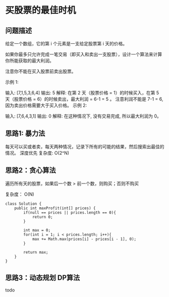 # 买股票的最佳时机

## 问题描述
给定一个数组，它的第 i 个元素是一支给定股票第 i 天的价格。

如果你最多只允许完成一笔交易（即买入和卖出一支股票），设计一个算法来计算你所能获取的最大利润。

注意你不能在买入股票前卖出股票。

示例 1:

输入: [7,1,5,3,6,4]
输出: 5
解释: 在第 2 天（股票价格 = 1）的时候买入，在第 5 天（股票价格 = 6）的时候卖出，最大利润 = 6-1 = 5 。
     注意利润不能是 7-1 = 6, 因为卖出价格需要大于买入价格。
示例 2:

输入: [7,6,4,3,1]
输出: 0
解释: 在这种情况下, 没有交易完成, 所以最大利润为 0。

## 思路1: 暴力法

每天可以买或者卖，每天两种情况，记录下所有的可能的结果，然后搜索出最佳的情况。
深度优先
复杂度: O(2^N)

## 思路2：贪心算法
遍历所有天的股票，如果后一个数 > 前一个数，则购买；否则不购买


复杂度： O(N)
```
class Solution {
    public int maxProfit(int[] prices) {
        if(null == prices || prices.length == 0){
            return 0;
        }
 
        int max = 0;
        for(int i = 1; i < prices.length; i++){
            max += Math.max(prices[i] - prices[i - 1], 0);
        }
 
        return max;
    }
}
```
## 思路3：动态规划 DP算法

todo
